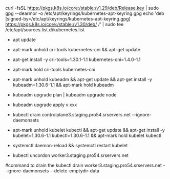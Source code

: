 

curl -fsSL https://pkgs.k8s.io/core:/stable:/v1.29/deb/Release.key | sudo gpg --dearmor -o /etc/apt/keyrings/kubernetes-apt-keyring.gpg
echo 'deb [signed-by=/etc/apt/keyrings/kubernetes-apt-keyring.gpg] https://pkgs.k8s.io/core:/stable:/v1.30/deb/ /' | sudo tee /etc/apt/sources.list.d/kubernetes.list


- apt update
- apt-mark unhold cri-tools kubernetes-cni && apt-get update
- apt-get install -y cri-tools=1.30.1-1.1  kubernetes-cni=1.4.0-1.1
- apt-mark hold cri-tools kubernetes-cni
- apt-mark unhold kubeadm && apt-get update && apt-get install -y kubeadm=1.30.6-1.1 && apt-mark hold kubeadm
- kubeadm upgrade plan  | kubeadm upgrade node
- kubeadm upgrade apply v xxx


- kubectl drain controlplane3.staging.pro54.srservers.net --ignore-daemonsets
- apt-mark unhold kubelet kubectl && apt-get update && apt-get install -y kubelet=1.30.6-1.1 kubectl=1.30.6-1.1 && apt-mark hold kubelet kubectl
- systemctl daemon-reload && systemctl restart kubelet
- kubectl uncordon worker3.staging.pro54.srservers.net


#command to drain the
kubectl drain  worker3.staging.pro54.srservers.net --ignore-daemonsets --delete-emptydir-data
